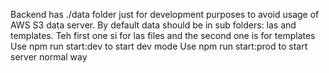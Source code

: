 Backend has ./data folder just for development purposes to avoid usage of AWS S3 data server. By default data should be in sub folders: las and templates. Teh first one si for las files and the second one is for templates
Use npm run start:dev to start dev mode
Use npm run start:prod to start server normal way